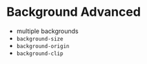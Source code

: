 # Background Advanced

* multiple backgrounds
* ``` background-size ```
* ``` background-origin ```
* ``` background-clip ```
  